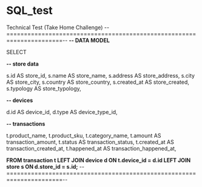 # SQL_test
Technical Test (Take Home Challenge)
--======================================================================--
**-- DATA MODEL**

SELECT

**-- store data**

s.id AS store_id,
s.name AS store_name,
s.address AS store_address,
s.city AS store_city,
s.country AS store_country,
s.created_at AS store_created,
s.typology AS store_typology,

**-- devices**

d.id AS device_id,
d.type AS device_type_id,

**-- transactions**

t.product_name,
t.product_sku,
t.category_name,
t.amount AS transaction_amount,
t.status AS transaction_status,
t.created_at AS transaction_created_at,
t.happened_at AS transaction_happened_at,

**FROM transaction t
LEFT JOIN device d ON t.device_id = d.id
LEFT JOIN store s ON d.store_id = s.id;**
--======================================================================--
